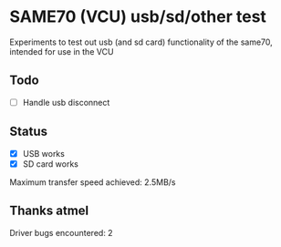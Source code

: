 # SAME70 (VCU) usb/sd/other test

Experiments to test out usb (and sd card) functionality of the same70,
intended for use in the VCU

## Todo

- [ ] Handle usb disconnect

## Status

- [x] USB works
- [x] SD card works

Maximum transfer speed achieved: 2.5MB/s

## Thanks atmel

Driver bugs encountered: 2
